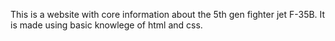 This is a website with core information about the 5th gen fighter jet F-35B. It is made using basic knowlege of html and css.
